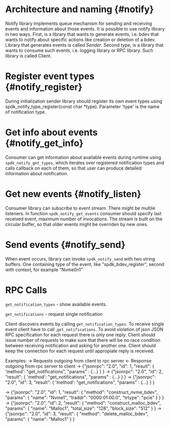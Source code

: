 # Architecture and naming {#notify}
Notify library implements queue mechanism for sending and receiving events and
information about those events. It is possible to use notify library in two ways.
First, is a library that wants to generate events, i.e. bdev that wants to notify
about specific actions like creation or deletion of a bdev. Library that generates
events is called *Sender*. Second type, is a library that wants to consume such
events, i.e. logging library or RPC library. Such library is called Client.

# Register event types {#notify_register}

During initialization sender library should register its own event types using
spdk_notify_type_register(const char *type). Parameter 'type' is the name of notification type.

# Get info about events {#notify_get_info}

Consumer can get information about available events during runtime using `spdk_notify_get_types`, which iterates over registered notification types and calls callback on each of them, so that user can produce detailed information about notification.

# Get new events {#notify_listen}

Consumer library can subscribe to event stream. There might be multile listeners.
In function `spdk_notify_get_events` consumer should specify last received event,
maximum number of invocations. The stream is built on the circular buffer, so that
older events might be overriden by new ones.

# Send events {#notify_send}

When event occurs, library can invoke `spdk_notify_send` with two string buffers.
One containing type of the event, like "spdk_bdev_register", second with context,
for example "Nvme0n1"

RPC Calls
================

`get_notification_types` - show available events.

`get_notifications` - request single notification

Client discovers events by calling `get_notification_types`. To receive single event client have to call ,`get_notifications`.
To avoid violation of json JSON RPC specification for each request there is only one reply.
Client should issue number of requests to make sure that there will be no race condition between receiving notification and asking for another one.
Client should keep the connection for each request until appropiate reply is received.

Examples:
-> Requests outgoing from client to rpc server
<- Response outgoing from rpc server to client
-> {"jsonrpc": "2.0", "id": 1, "result": { 'method': "get_notifications", "params"  : {...} } }
-> {"jsonrpc": "2.0", "id": 2, "result": { 'method': "get_notifications", "params"  : {...} } }
-> {"jsonrpc": "2.0", "id": 3, "result": { 'method': "get_notifications", "params"  : {...} } }

-> {"jsonrpc": "2.0", "id": 1, "result": { "method": "construct_nvme_bdev", "params": { "name": "Nvme1", "traddr": "0000:01:00.0", "trtype": "pcie" } } }
-> {"jsonrpc": "2.0", "id": 2, "result": {  "method": "construct_malloc_bdev", "params": { "name": "Malloc1", "total_size": "128", "block_size": "512" } }
-> {"jsonrpc": "2.0", "id": 3, "result": {  "method": "delete_malloc_bdev", "params": { "name": "Malloc1" } }
